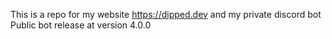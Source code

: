 This is a repo for my website https://dipped.dev and my private discord bot
Public bot release at version 4.0.0